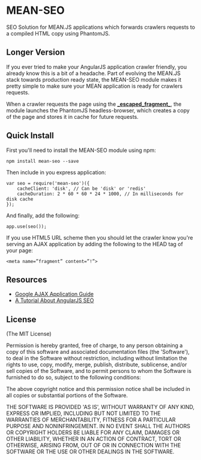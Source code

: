 # MEAN-SEO
SEO Solution for MEAN.JS applications which forwards crawlers requests to a compiled HTML copy using PhantomJS.

## Longer Version
If you ever tried to make your AngularJS application crawler friendly, you already know this is a bit of a headache. Part of evolving the MEAN.JS stack towards production ready state, the MEAN-SEO module makes it pretty simple to make sure your MEAN application is ready for crawlers requests.

When a crawler requests the page using the [**\_escaped\_fragment\_**](https://developers.google.com/webmasters/ajax-crawling/docs/specification), the module launches the PhantomJS headless-browser, which creates a copy of the page and stores it in cache for future requests. 

## Quick Install
First you'll need to install the MEAN-SEO module using npm:

	npm install mean-seo --save

Then include in you express application: 

	var seo = require('mean-seo')({
		cacheClient: 'disk', // Can be 'disk' or 'redis'
		cacheDuration: 2 * 60 * 60 * 24 * 1000, // In milliseconds for disk cache
	});

And finally, add the following:

	app.use(seo());

If you use HTML5 URL scheme then you should let the crawler know you're serving an AJAX application by adding the following to the HEAD tag of your page:

	<meta name=”fragment” content=”!”>

## Resources
  - [Google AJAX Application Guide](https://developers.google.com/webmasters/ajax-crawling/docs/specification)
  - [A Tutorial About AngularJS SEO](http://www.yearofmoo.com/2012/11/angularjs-and-seo.html)


## License
(The MIT License)

Permission is hereby granted, free of charge, to any person obtaining
a copy of this software and associated documentation files (the
'Software'), to deal in the Software without restriction, including
without limitation the rights to use, copy, modify, merge, publish,
distribute, sublicense, and/or sell copies of the Software, and to
permit persons to whom the Software is furnished to do so, subject to
the following conditions:

The above copyright notice and this permission notice shall be
included in all copies or substantial portions of the Software.

THE SOFTWARE IS PROVIDED 'AS IS', WITHOUT WARRANTY OF ANY KIND,
EXPRESS OR IMPLIED, INCLUDING BUT NOT LIMITED TO THE WARRANTIES OF
MERCHANTABILITY, FITNESS FOR A PARTICULAR PURPOSE AND NONINFRINGEMENT.
IN NO EVENT SHALL THE AUTHORS OR COPYRIGHT HOLDERS BE LIABLE FOR ANY
CLAIM, DAMAGES OR OTHER LIABILITY, WHETHER IN AN ACTION OF CONTRACT,
TORT OR OTHERWISE, ARISING FROM, OUT OF OR IN CONNECTION WITH THE
SOFTWARE OR THE USE OR OTHER DEALINGS IN THE SOFTWARE.
